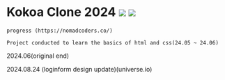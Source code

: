 # Kokoa Clone 2024 <img src="https://img.shields.io/badge/HTML5-E34F26?style=for-the-badge&logo=HTML5&logoColor=white"> <img src="https://img.shields.io/badge/CSS3-1572B6?style=for-the-badge&logo=CSS3&logoColor=white">

    progress (https://nomadcoders.co/)

    Project conducted to learn the basics of html and css(24.05 ~ 24.06)

2024.06(original end)

2024.08.24 (loginform design update)(universe.io)
